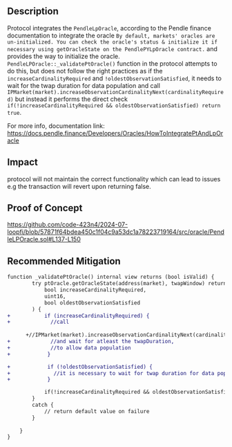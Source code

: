 ## Description
Protocol integrates the `PendleLpOracle`, according to the Pendle finance documentation to integrate the oracle `By default, markets' oracles are un-initialized. You can check the oracle's status & initialize it if necessary using getOracleState on the PendlePYLpOracle contract.` and provides the way to initialize the oracle. `PendleLPOracle::_validatePtOracle()` function in the protocol attempts to do this, but does not follow the right practices as if the `increaseCardinalityRequired` and `!oldestObservationSatisfied`, it needs to wait for the twap duration for data population and call `IPMarket(market).increaseObservationCardinalityNext(cardinalityRequired)` but instead it performs the direct check `if(!increaseCardinalityRequired && oldestObservationSatisfied) return true`.

For more info, documentation link: <https://docs.pendle.finance/Developers/Oracles/HowToIntegratePtAndLpOracle>

## Impact
protocol will not maintain the correct functionality which can lead to issues e.g the transaction will revert upon returning false.
## Proof of Concept
https://github.com/code-423n4/2024-07-loopfi/blob/57871f64bdea450c1f04c9a53dc1a78223719164/src/oracle/PendleLPOracle.sol#L137-L150
## Recommended Mitigation
```diff
function _validatePtOracle() internal view returns (bool isValid) {
        try ptOracle.getOracleState(address(market), twapWindow) returns (
            bool increaseCardinalityRequired,
            uint16,
            bool oldestObservationSatisfied
        ) {
+           if (increaseCardinalityRequired) {
+             //call 
          
      +//IPMarket(market).increaseObservationCardinalityNext(cardinalityRequired) 
+             //and wait for atleast the twapDuration, 
+             //to allow data population
+            }

+            if (!oldestObservationSatisfied) {
+              //it is necessary to wait for twap duration for data population
+            }

            if(!increaseCardinalityRequired && oldestObservationSatisfied) return true; 
        } 
        catch {
            // return default value on failure
        }
       
    }
}

```